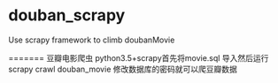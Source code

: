 # douban_scrapy
Use scrapy framework to climb doubanMovie

=======
豆瓣电影爬虫
python3.5+scrapy首先将movie.sql 导入然后运行scrapy crawl douban_movie 修改数据库的密码就可以爬豆瓣数据
